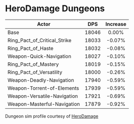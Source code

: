 # HeroDamage Dungeons
| Actor | DPS | Increase |
|---|:---:|:---:|
|Base|18046|0.00%|
|Ring_Pact_of_Critical_Strike|18033|-0.07%|
|Ring_Pact_of_Haste|18032|-0.08%|
|Weapon-Quick-Navigation|18027|-0.10%|
|Ring_Pact_of_Mastery|18019|-0.15%|
|Ring_Pact_of_Versatility|18000|-0.26%|
|Weapon-Deadly-Navigation|17940|-0.59%|
|Weapon-Torrent-of-Elements|17939|-0.59%|
|Weapon-Versatile-Navigation|17921|-0.69%|
|Weapon-Masterful-Navigation|17879|-0.92%|

 Dungeon sim profile courtesy of [HeroDamage](https://www.herodamage.com/)